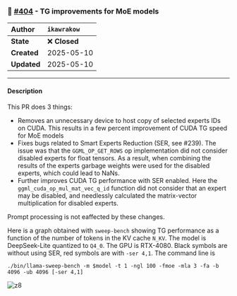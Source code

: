 ### 🔀 [#404](https://github.com/ikawrakow/ik_llama.cpp/pull/404) - TG improvements for MoE models

| **Author** | `ikawrakow` |
| :--- | :--- |
| **State** | ❌ **Closed** |
| **Created** | 2025-05-10 |
| **Updated** | 2025-05-10 |

---

#### Description

This PR does 3 things:
* Removes an unnecessary device to host copy of selected experts IDs on CUDA. This results in a few percent improvement of CUDA TG speed for MoE models
* Fixes bugs related to Smart Experts Reduction (SER, see #239). The issue was that the `GGML_OP_GET_ROWS` op implementation did not consider disabled experts for float tensors. As a result, when combining the results of the experts garbage weights were used for the disabled experts, which could lead to NaNs.  
* Further improves CUDA TG performance with SER enabled. Here the `ggml_cuda_op_mul_mat_vec_q_id` function did not consider that an expert may be disabled, and needlessly calculated the matrix-vector multiplication for disabled experts.

Prompt processing is not eaffected by these changes.

Here is a graph obtained with `sweep-bench` showing TG performance as a function of the number of tokens in the KV cache `N_KV`. The model is DeepSeek-Lite quantized to `Q4_0`. The GPU is RTX-4080. Black symbols are without using SER, red symbols are with `-ser 4,1`. The command line is
```
./bin/llama-sweep-bench -m $model -t 1 -ngl 100 -fmoe -mla 3 -fa -b 4096 -ub 4096 [-ser 4,1]
```
  
![z8](https://github.com/user-attachments/assets/e6408f60-63dc-438d-824c-4bee9bb5120e)